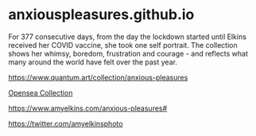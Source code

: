 # anxiouspleasures.github.io
For 377 consecutive days, from the day the lockdown started until Elkins received her COVID vaccine, she took one self portrait.  The collection shows her whimsy, boredom, frustration and courage - and reflects what many around the world have felt over the past year.

https://www.quantum.art/collection/anxious-pleasures

[Opensea Collection](https://opensea.io/collection/quantum-curated?search[sortAscending]=true&search[sortBy]=PRICE&search[stringTraits][0][name]=Amy%20Elkins&search[stringTraits][0][values][0]=Anxious%20Pleasures)

https://www.amyelkins.com/anxious-pleasures#

https://twitter.com/amyelkinsphoto
